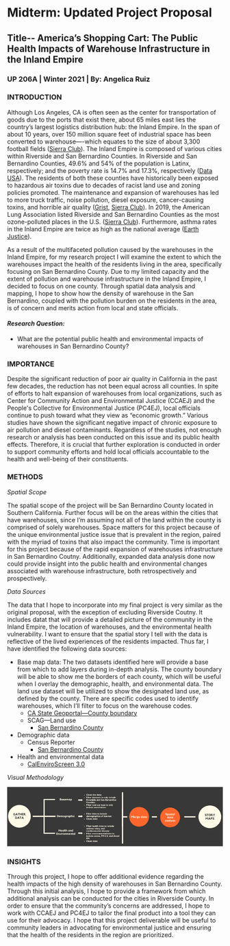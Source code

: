 # Midterm: Updated Project Proposal
## Title-- America’s Shopping Cart: The Public Health Impacts of Warehouse Infrastructure in the Inland Empire
### UP 206A | Winter 2021 | By: Angelica Ruiz

### **INTRODUCTION** 
Although Los Angeles, CA is often seen as the center for transportation of goods due to the ports that exist there, about 65 miles east lies the country’s largest logistics distribution hub: the Inland Empire. In the span of about 10 years, over 150 million square feet of industrial space has been converted to warehouse—-which equates to the size of about 3,300 football fields ([Sierra Club](https://www.sierraclub.org/sierra/are-warehouses-inland-empire-blessing-or-curse)). The Inland Empire is composed of various cities within Riverside and San Bernardino Counties. In Riverside and San Bernardino Counties, 49.6% and 54% of the population is Latinx, respectively; and the poverty rate is 14.7% and 17.3%, respectively ([Data USA](https://datausa.io/profile/geo/riverside-county-ca#health)). The residents of both these counties have historically been exposed to hazardous air toxins due to decades of racist land use and zoning policies promoted. The maintenance and expansion of warehouses has led to more truck traffic, noise pollution, diesel exposure, cancer-causing toxins, and horrible air quality ([Grist](https://grist.org/justice/in-the-shadow-of-amazon-resistance-takes-root-in-san-bernardino/), [Sierra Club](https://www.sierraclub.org/sierra/are-warehouses-inland-empire-blessing-or-curse)). In 2019, the American Lung Association listed Riverside and San Bernardino Counties as the most ozone-polluted places in the U.S. ([Sierra Club](https://www.sierraclub.org/sierra/are-warehouses-inland-empire-blessing-or-curse)). Furthermore, asthma rates in the Inland Empire are twice as high as the national average ([Earth Justice](https://earthjustice.org/blog/2020-april/amazon-inland-empire-workers-covid-19)). 

As a result of the multifaceted pollution caused by the warehouses in the Inland Empire, for my research project I will examine the extent to which the warehouses impact the health of the residents living in the area, specifically focusing on San Bernardino County. Due to my limited capacity and the extent of pollution and warehouse infrastructure in the Inland Empire, I decided to focus on one county. Through spatial data analysis and mapping, I hope to show how the density of warehouse in the San Bernardino, coupled with the pollution burden on the residents in the area, is of concern and merits action from local and state officials. 

#### _**Research Question:**_
- What are the potential public health and environmental impacts of warehouses in San Bernardino County? 

### **IMPORTANCE**
Despite the significant reduction of poor air quality in California in the past few decades, the reduction has not been equal across all counties. In spite of efforts to halt expansion of warehouses from local organizations, such as Center for Community Action and Environmental Justice (CCAEJ) and the People's Collective for Environmental Justice (PC4EJ), local officials continue to push toward what they view as “economic growth.” Various studies have shown the significant negative impact of chronic exposure to air pollution and diesel contaminants. Regardless of the studies, not enough research or analysis has been conducted on this issue and its public health effects. Therefore, it is crucial that further exploration is conducted in order to support community efforts and hold local officials accountable to the health and well-being of their constituents. 

### **METHODS**
*Spatial Scope*

The spatial scope of the project will be San Bernardino County located in Southern California. Further focus will be on the areas within the cities that have warehouses, since I’m assuming not all of the land within the county is comprised of solely warehouses. Space matters for this project because of the unique environmental justice issue that is prevalent in the region, paired with the myriad of toxins that also impact the community. Time is important for this project because of the rapid expansion of warehouses infrastructure in San Bernardino Coutny. Additionally, expanded data analysis done now could provide insight into the public health and environmental changes associated with warehouse infrastructure, both retrospectively and prospectively. 

*Data Sources*

The data that I hope to incorporate into my final project is very similar as the original proposal, with the exception of excluding Riverside Coutny. It includes datat that will provide a detailed picture of the community in the Inland Empire, the location of warehouses, and the environmental health vulnerability. I want to ensure that the spatial story I tell with the data is reflective of the lived experiences of the residents impacted. Thus far, I have identified the following data sources:

- Base map data: The two datasets identified here will provide a base from which to add layers during in-depth analysis. The county boundary will be able to show me the borders of each county, which will be useful when I overlay the demographic, health, and environmental data. The land use dataset will be utilized to show the designated land use, as defined by the county. There are specific codes used to identify warehouses, which I’ll filter to focus on the warehouse codes. 
  - [CA State Geoportal—County boundary](https://gis.data.ca.gov/datasets/8713ced9b78a4abb97dc130a691a8695_0)
  - SCAG—Land use
    - [San Bernardino County](https://gisdata-scag.opendata.arcgis.com/datasets/landuse-combined-san-bernardino-)
- Demographic data
  - Census Reporter
    - [San Bernardino County](https://censusreporter.org/profiles/05000US06071-san-bernardino-county-ca/)
- Health and environmental data
  - [CalEnviroScreen 3.0](https://oehha.ca.gov/calenviroscreen/maps-data/download-data)

*Visual Methodology*

![Methodology Image](https://github.com/ruizangelica/up206a-angelica/blob/main/Group%20Project/Group%20Assignment%20%231:%20Project%20Proposal/Methods%20Flowchart_ARuiz.png)


### **INSIGHTS**
Through this project, I hope to offer additional evidence regarding the health impacts of the high density of warehouses in San Bernardino County. Through this initial analysis, I hope to provide a framework from which additional analysis can be conducted for the cities in Riverside County. In order to ensure that the community’s concerns are addressed, I hope to work with CCAEJ and PC4EJ to tailor the final product into a tool they can use for their advocacy. I hope that this project deliverable will be useful to community leaders in advocating for environmental justice and ensuring that the health of the residents in the region are prioritized. 




